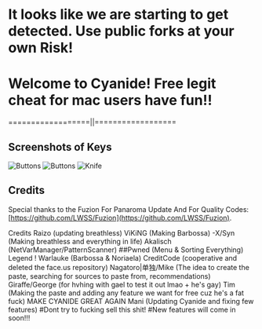 # It looks like we are starting to get detected. Use public forks at your own Risk! 

# Welcome to Cyanide! Free legit cheat for mac users have fun!!

==================||==================

## Screenshots of Keys

![Buttons](Pictures/Button.png)
![Buttons](Pictures/Button1.png)
![Knife](Pictures/Knife.png)

## Credits

Special thanks to the Fuzion For Panaroma Update And For Quality Codes: [https://github.com/LWSS/Fuzion](https://github.com/LWSS/Fuzion).

Credits Raizo (updating breathless)
ViKiNG (Making Barbossa)
-X/Syn (Making breathless and everything in life) Akalisch (NetVarManager/PatternScanner)
##Pwned (Menu & Sorting Everything) Legend !
Warlauke (Barbossa & Noriaela)
CreditCode (cooperative and deleted the face.us repository)
Nagatoro|单独/Mike (The idea to create the paste, searching for sources to paste from, recommendations)
Giraffe/George (for hvhing with gael to test it out lmao + he's gay)
Tim (Making the paste and adding any feature we want for free cuz he's a fat fuck)
MAKE CYANIDE GREAT AGAIN
Mani (Updating Cyanide and fixing few features)
#Dont try to fucking sell this shit! #New features will come in soon!!!



